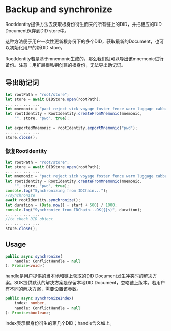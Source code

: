# Backup and synchronize

RootIdentity提供方法去获取根身份衍生而来的所有链上的DID，并把相应的DID Document保存到DID store中。

这种方法便于用户一次性更新根身份下的多个DID，获取最新的Document，也可以初始化用户的新DID store。

RootIdentity若是基于mnemonic生成的，那么我们就可以导出该mnemonic进行备份。注意：用扩展根私钥创建的根身份，无法导出助记词。

## 导出助记词

```typescript
let rootPath = "root/store";
let store = await DIDStore.open(rootPath);
... ... ... ...
let mnemonic = "pact reject sick voyage foster fence warm luggage cabbage any subject carbon";
let rootIdentity = RootIdentity.createFromMnemonic(mnemonic,
    "", store, "pwd", true);
    
let exportedMnemonic = rootIdentity.exportMnemonic("pwd");
... ... ... ...
store.close();
```

### 恢复RootIdentity

```typescript
let rootPath = "root/store";
let store = await DIDStore.open(rootPath);
... ... ... ...
let mnemonic = "pact reject sick voyage foster fence warm luggage cabbage any subject carbon";
let rootIdentity = RootIdentity.createFromMnemonic(mnemonic,
    "", store, "pwd", true);
console.log("Synchronizing from IDChain...");
//synchronize
await rootIdentity.synchronize();
let duration = (Date.now() - start + 500) / 1000;
console.log("Synchronize from IDChain...OK({}s)", duration);
... ... ... ...
//to check DID object
... ... ... ...
store.close();
```

## Usage

```typescript
public async synchronize(
    handle: ConflictHandle = null
): Promise<void>；
```

handle是用户提供的当本地和链上获取的DID Document发生冲突时的解决方案。SDK提供默认的解决方案是保留本地DID Document，忽略链上版本。若用户有不同的解决方案，需要设置该参数。

```typescript
public async synchronizeIndex(
    index: number,
    handle: ConflictHandle = null
): Promise<boolean>;
```

index表示根身份衍生的第几个DID；handle含义如上。
